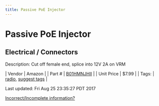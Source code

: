 ```yaml
---
title: Passive PoE Injector
---
```


# Passive PoE Injector
## Electrical / Connectors
Description: 	Cut off female end, splice into 12V 2A on VRM 

| Vendor | Amazon | 
| Part # | [B01HMNJHII](https://www.amazon.com/gp/product/B01HMNJHII) | 
| Unit Price | $7.99 | 
| Tags: | [radio](https://jgermita.github.io/frc-parts/search/?q=radio), [suggest tags](https://docs.google.com/forms/d/e/1FAIpQLSeWyY8v3RgOty-MyWmh9U0iivNYN_molChYyS-0U-o-kOAv_g/viewform) | 

Last updated: Fri Aug 25 23:35:27 PDT 2017

 [Incorrect/Incomplete information?](https://docs.google.com/forms/d/e/1FAIpQLSeWyY8v3RgOty-MyWmh9U0iivNYN_molChYyS-0U-o-kOAv_g/viewform)